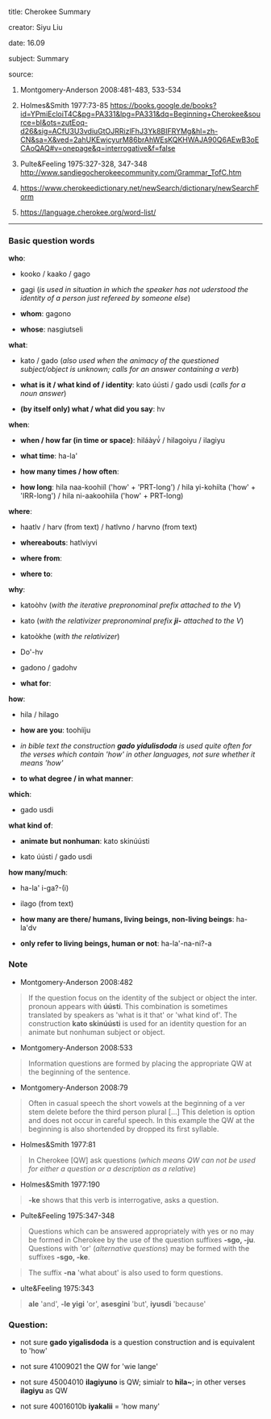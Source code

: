 
title: Cherokee Summary

creator: Siyu Liu

date: 16.09

subject: Summary

source: 

1. Montgomery-Anderson 2008:481-483, 533-534

2. Holmes&Smith 1977:73-85 https://books.google.de/books?id=YPmiEcloiT4C&pg=PA331&lpg=PA331&dq=Beginning+Cherokee&source=bl&ots=zutEoq-d26&sig=ACfU3U3vdiuGtOJRRizlFhJ3Yk8BIFRYMg&hl=zh-CN&sa=X&ved=2ahUKEwicyurM86brAhWEsKQKHWAJA90Q6AEwB3oECAoQAQ#v=onepage&q=interrogative&f=false

3. Pulte&Feeling 1975:327-328, 347-348 http://www.sandiegocherokeecommunity.com/Grammar_TofC.htm

4. https://www.cherokeedictionary.net/newSearch/dictionary/newSearchForm

5. https://language.cherokee.org/word-list/

----

### Basic question words

**who**: 

 - kooko / kaako / gago
 
 - gagi (*is used in situation in which the speaker has not uderstood the identity of a person just refereed by someone else*)
 
 - **whom**: gagono
 
 - **whose**: nasgiutseli
 
**what**: 

 - kato / gado (*also used when the animacy of the questioned subject/object is unknown; calls for an answer containing a verb*)
 
 - **what is it / what kind of / identity**: kato úústi / gado usdi (*calls for a noun answer*)
 
 - **(by itself only) what / what did you say**: hv
 
**when**: 

 - **when / how far (in time or space)**: hiláàyv́́ / hilagoiyu / ilagiyu
 
 - **what time**: ha-la'
 
 - **how many times / how often**:	
 
 - **how long**: hila naa-koohiíl ('how' + 'PRT-long')	/ hila  yi-kohííta ('how' + 'IRR-long') / hila ni-aakoohiila ('how' + PRT-long)
 
**where**: 

 - haatlv / harv (from text) / hatlvno / harvno (from text)
 
 - **whereabouts**: hatlviyvi
  
 - **where from**: 
 
 - **where to**: 
 
**why**: 

 - katoòhv (*with the iterative prepronominal prefix attached to the V*)
 
 - kato (*with the relativizer prepronominal prefix **ji-** attached to the V*)
 
 - katoòkhe (*with the relativizer*)
 
 - Do'-hv
 
 - gadono / gadohv
 
 - **what for**:

**how**: 

 - hila / hilago 
 
 - **how are you**: toohííju
 
 - *in bible text the construction **gado yidulisdoda** is used quite often for the verses which contain 'how' in other languages, not sure whether it means 'how'* 
 
 - **to what degree / in what manner**:
  
**which**: 

 - gado usdi
  
**what kind of**: 

- **animate but nonhuman**: kato skinúústi

- kato úústi / gado usdi

**how many/much**: 
 
 - ha-la' i-ga?-(i)
 
 - ilago (from text)
 
 - **how many are there/ humans, living beings, non-living beings**: ha-la'dv
 
 - **only refer to living beings, human or not**: ha-la'-na-ni?-a


### Note

- Montgomery-Anderson 2008:482

> If the question focus on the identity of the subject or object the inter. pronoun appears with **úústi**. This combination is sometimes translated by speakers as 'what is it that' or 'what kind of'. The construction **kato skinúústi** is used for an identity question for an animate but nonhuman subject or object.

- Montgomery-Anderson 2008:533

> Information questions are formed by placing the appropriate QW at the beginning of the sentence. 

- Montgomery-Anderson 2008:79

> Often in casual speech the short vowels at the beginning of a ver  stem delete before the third person plural [...] This deletion is option and does not occur in careful speech. In this example the QW at the beginning is also shortended by dropped its first syllable.

- Holmes&Smith 1977:81

> In Cherokee [QW] ask questions (*which means QW can not be used for either a question or a description as a relative*)

- Holmes&Smith 1977:190

> **-ke** shows that this verb is interrogative, asks a question.

- Pulte&Feeling 1975:347-348

> Questions which can be answered appropriately with yes or no may be formed in Cherokee by the use of the question suffixes **-sgo, -ju**. Questions with 'or' (*alternative questions*) may be formed with the suffixes **-sgo, -ke**.

> The suffix **-na** 'what about' is also used to form questions.

- ulte&Feeling 1975:343

> **ale** 'and', **-le yigi** 'or', **asesgini** 'but', **iyusdi** 'because'

### Question:

- not sure **gado yigalisdoda** is a question construction and is equivalent to 'how' 

- not sure 41009021 the QW for 'wie lange'

- not sure 45004010	**ilagiyuno** is QW; simialr to **hila~**; in other verses **ilagiyu** as QW

- not sure 40016010b **iyakalii** = 'how many'
